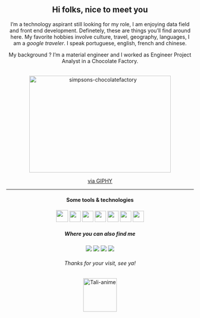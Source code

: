 <h2 align="center">Hi folks, nice to meet you</h2>

<p align="center"> I’m a technology aspirant still looking for my role, I am enjoying data field and front end development. Definetely, these are things you’ll find around here. My favorite hobbies involve culture, travel, geography, languages, I am a <em>google traveler</em>. I speak portuguese, english, french and chinese.</p>

<p align="center">My background ? I’m a material engineer and I worked as Engineer Project Analyst in a Chocolate Factory.</p>
 

<div align="center" style="display: inline_block"><br>
  <img height="260" width="380" alt="simpsons-chocolatefactory" src="https://media.giphy.com/media/3o6MbhD5X39jUo6M6Y/giphy.gif">
  <p><a href="https://giphy.com/gifs/season-13-the-simpsons-13x8-3o6MbhD5X39jUo6M6Y">via GIPHY</a></p>
</div>

<hr>
<h4 align="center"> Some tools & technologies</h4>
<div style="display: inline_block" align="center">
  <img width="32" src="https://cdn.jsdelivr.net/gh/devicons/devicon/icons/python/python-original.svg" />
  <img width="30" src="https://cdn-icons-png.flaticon.com/512/2772/2772128.png" />
  <img width="30" src="https://upload.wikimedia.org/wikipedia/commons/thumb/c/cf/New_Power_BI_Logo.svg/630px-New_Power_BI_Logo.svg.png" />
    <img width="30" src="https://cdn.jsdelivr.net/gh/devicons/devicon/icons/git/git-original.svg" />
  <img width="30" src="https://cdn.jsdelivr.net/gh/devicons/devicon/icons/html5/html5-original.svg" />
  <img width="30" src="https://cdn.jsdelivr.net/gh/devicons/devicon/icons/css3/css3-original.svg" />
  <img width="30" src="https://cdn.jsdelivr.net/gh/devicons/devicon/icons/figma/figma-original.svg" />

</div>

<h5 align="center"> Where you can also find me </h5>

<div align="center"> 
  <a href = "mailto:cgstalita@gmail.com"><img src="https://img.shields.io/badge/Gmail-D14836?style=for-the-badge&logo=gmail&logoColor=white" target="_blank"></a>
  <a href="https://www.linkedin.com/in/talitacavalcantigs/" target="_blank"><img src="https://img.shields.io/badge/-LinkedIn-%230077B5?style=for-the-badge&logo=linkedin&logoColor=white" target="_blank"></a> 
  <a href = "https://medium.com/@cgstalita"><img src="https://img.shields.io/badge/Medium-12100E?style=for-the-badge&logo=medium&logoColor=white" target="_blank"></a>
  <a href = "https://www.behance.net/talitacgs"><img src="https://img.shields.io/badge/-Behance-blue?style=for-the-badge&logo=behance&logoColor=white" target="_blank"></a>
</div>

<h6 align="center"> Thanks for your visit, see ya!</h6>

<div align="center" style="display: inline_block">
  <img height="90" width="90" alt="Tali-anime" src="https://i.picasion.com/pic92/77976f886d251d95e946c8f40f658fcd.gif">
</div>
